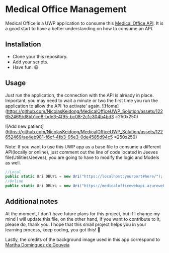 # Medical Office Management
Medical Office is a UWP application to consume this [Medical Office API](https://medicalofficewebapi.azurewebsites.net/). It is a good start to have a better understanding on how to consume an API.

## Installation
- Clone your this repository.
- Add your scripts.
- Have fun. :smiley:

## Usage
Just run the application, the connection with the API is already in place. Important, you may need to wait a minute or two the first time you run the application to allow the API 'to activate' again.
![Home](https://github.com/NicolasKeidong/MedicalOfficeUWP_Solution/assets/122652469/d8bb1ce8-bde3-4f95-bc08-2c1c304b4bd3 =250x250)

![Add new patient](https://github.com/NicolasKeidong/MedicalOfficeUWP_Solution/assets/122652469/ae4eb981-f6cf-4fb3-95e3-0de4585d94c5 =250x250)


Note: If you want to use this UWP app as a base file to consume a different API(locally or online), just comment out the line of code located in Jeeves file(Utilities/Jeeves), you are going to have to modify the logic and Models as well.

``` C#
//Local
public static Uri DBUri = new Uri("https://localhost:yourport#here/");
//Online
public static Uri DBUri = new Uri("https://medicalofficewebapi.azurewebsites.net");
```

## Additional notes
At the moment, I don't have future plans for this project, but if I change my mind I will update this file, on the other hand, if you want to contribute to it, please do, thank you.
I hope that this small project helps you in your learning process, keep coding, you got this! :muscle:

Lastly, the credits of the background image used in this app correspond to [Martha Dominguez de Gouveia](https://unsplash.com/photos/nMyM7fxpokE) 
